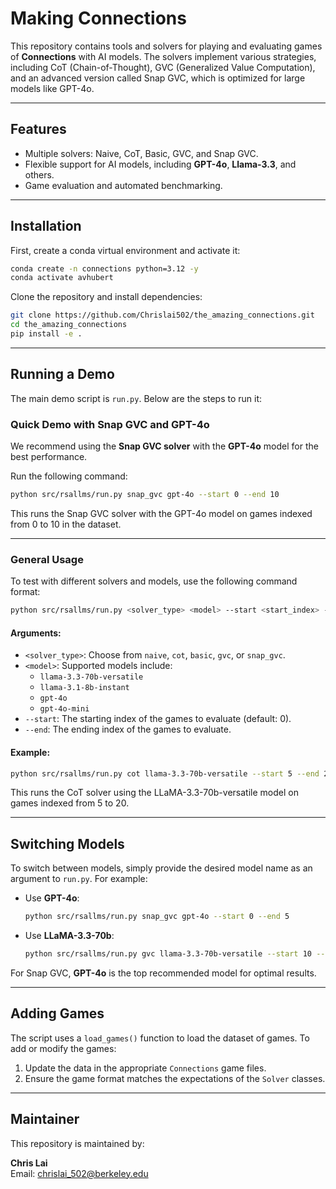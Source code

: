 # Making Connections

This repository contains tools and solvers for playing and evaluating games of **Connections** with AI models. The solvers implement various strategies, including CoT (Chain-of-Thought), GVC (Generalized Value Computation), and an advanced version called Snap GVC, which is optimized for large models like GPT-4o.

---

## **Features**

-   Multiple solvers: Naive, CoT, Basic, GVC, and Snap GVC.
-   Flexible support for AI models, including **GPT-4o**, **Llama-3.3**, and others.
-   Game evaluation and automated benchmarking.

---

## **Installation**
First, create a conda virtual environment and activate it:

```bash
conda create -n connections python=3.12 -y
conda activate avhubert
```

Clone the repository and install dependencies:

```bash
git clone https://github.com/Chrislai502/the_amazing_connections.git
cd the_amazing_connections
pip install -e .
```

---

## **Running a Demo**

The main demo script is `run.py`. Below are the steps to run it:

### **Quick Demo with Snap GVC and GPT-4o**

We recommend using the **Snap GVC solver** with the **GPT-4o** model for the best performance.

Run the following command:

```bash
python src/rsallms/run.py snap_gvc gpt-4o --start 0 --end 10
```

This runs the Snap GVC solver with the GPT-4o model on games indexed from 0 to 10 in the dataset.

---

### **General Usage**

To test with different solvers and models, use the following command format:

```bash
python src/rsallms/run.py <solver_type> <model> --start <start_index> --end <end_index>
```

#### **Arguments:**

-   `<solver_type>`: Choose from `naive`, `cot`, `basic`, `gvc`, or `snap_gvc`.
-   `<model>`: Supported models include:
    -   `llama-3.3-70b-versatile`
    -   `llama-3.1-8b-instant`
    -   `gpt-4o`
    -   `gpt-4o-mini`
-   `--start`: The starting index of the games to evaluate (default: 0).
-   `--end`: The ending index of the games to evaluate.

#### **Example:**

```bash
python src/rsallms/run.py cot llama-3.3-70b-versatile --start 5 --end 20
```

This runs the CoT solver using the LLaMA-3.3-70b-versatile model on games indexed from 5 to 20.

---

## **Switching Models**

To switch between models, simply provide the desired model name as an argument to `run.py`. For example:

-   Use **GPT-4o**:

    ```bash
    python src/rsallms/run.py snap_gvc gpt-4o --start 0 --end 5
    ```

-   Use **LLaMA-3.3-70b**:
    ```bash
    python src/rsallms/run.py gvc llama-3.3-70b-versatile --start 10 --end 20
    ```

For Snap GVC, **GPT-4o** is the top recommended model for optimal results.

---

## **Adding Games**

The script uses a `load_games()` function to load the dataset of games. To add or modify the games:

1. Update the data in the appropriate `Connections` game files.
2. Ensure the game format matches the expectations of the `Solver` classes.

---

## **Maintainer**

This repository is maintained by:

**Chris Lai**  
Email: [chrislai_502@berkeley.edu](mailto:chrislai_502@berkeley.edu)
